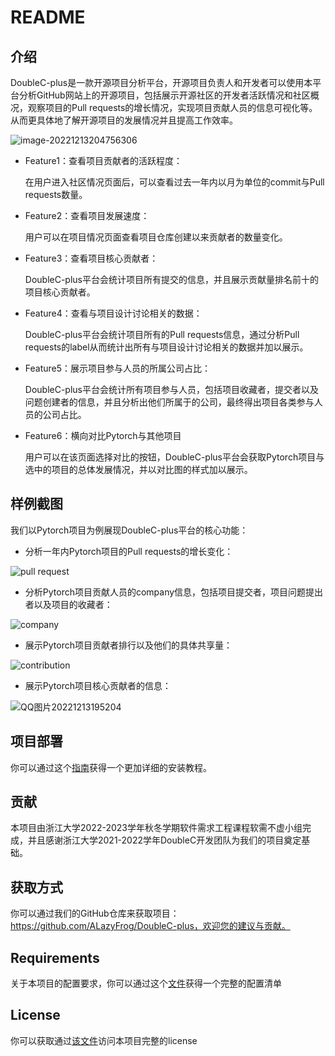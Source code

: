 # README

## 介绍

DoubleC-plus是一款开源项目分析平台，开源项目负责人和开发者可以使用本平台分析GitHub网站上的开源项目，包括展示开源社区的开发者活跃情况和社区概况，观察项目的Pull requests的增长情况，实现项目贡献人员的信息可视化等。从而更具体地了解开源项目的发展情况并且提高工作效率。

![image-20221213204756306](https://ly-pic1.oss-cn-hangzhou.aliyuncs.com/blog/202212132047380.png)



* Feature1：查看项目贡献者的活跃程度：

  在用户进入社区情况页面后，可以查看过去一年内以月为单位的commit与Pull requests数量。

* Feature2：查看项目发展速度：

  用户可以在项目情况页面查看项目仓库创建以来贡献者的数量变化。

* Feature3：查看项目核心贡献者：

  DoubleC-plus平台会统计项目所有提交的信息，并且展示贡献量排名前十的项目核心贡献者。

* Feature4：查看与项目设计讨论相关的数据：

  DoubleC-plus平台会统计项目所有的Pull requests信息，通过分析Pull requests的label从而统计出所有与项目设计讨论相关的数据并加以展示。

* Feature5：展示项目参与人员的所属公司占比：

  DoubleC-plus平台会统计所有项目参与人员，包括项目收藏者，提交者以及问题创建者的信息，并且分析出他们所属于的公司，最终得出项目各类参与人员的公司占比。

* Feature6：横向对比Pytorch与其他项目

  用户可以在该页面选择对比的按钮，DoubleC-plus平台会获取Pytorch项目与选中的项目的总体发展情况，并以对比图的样式加以展示。



## 样例截图

我们以Pytorch项目为例展现DoubleC-plus平台的核心功能：

* 分析一年内Pytorch项目的Pull requests的增长变化：

![pull request](https://ly-pic1.oss-cn-hangzhou.aliyuncs.com/blog/202212132039794.jpg)



* 分析Pytorch项目贡献人员的company信息，包括项目提交者，项目问题提出者以及项目的收藏者：

![company](https://ly-pic1.oss-cn-hangzhou.aliyuncs.com/blog/202212131952410.jpg)



* 展示Pytorch项目贡献者排行以及他们的具体共享量：

![contribution](https://ly-pic1.oss-cn-hangzhou.aliyuncs.com/blog/202212132009569.jpg)



* 展示Pytorch项目核心贡献者的信息：

![QQ图片20221213195204](https://ly-pic1.oss-cn-hangzhou.aliyuncs.com/blog/202212132006041.jpg)



## 项目部署

你可以通过这个[指南](https://github.com/ALazyFrog/DoubleC-plus/blob/main/Install.md)获得一个更加详细的安装教程。



## 贡献

本项目由浙江大学2022-2023学年秋冬学期软件需求工程课程软需不虚小组完成，并且感谢浙江大学2021-2022学年DoubleC开发团队为我们的项目奠定基础。



## 获取方式

你可以通过我们的GitHub仓库来获取项目：https://github.com/ALazyFrog/DoubleC-plus，欢迎您的建议与贡献。



## Requirements

关于本项目的配置要求，你可以通过这个[文件](https://github.com/ALazyFrog/DoubleC-plus/blob/main/Requirements.md)获得一个完整的配置清单



## License

你可以获取通过[该文件](https://github.com/ALazyFrog/DoubleC-plus/blob/main/LICENSE)访问本项目完整的license

